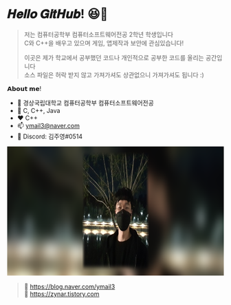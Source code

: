 # 𝑯𝒆𝒍𝒍𝒐 𝑮𝒊𝒕𝑯𝒖𝒃! 😆🤞   
   
> 저는 컴퓨터공학부 컴퓨터소프트웨어전공 2학년 학생입니다   
> C와 C++을 배우고 있으며 게임, 앱제작과 보안에 관심있습니다!
>    
> 이곳은 제가 학교에서 공부했던 코드나 개인적으로 공부한 코드를 올리는 공간입니다   
> 소스 파일은 허락 받지 않고 가져가셔도 상관없으니 가져가셔도 됩니다 :)   
   
𝗔𝗯𝗼𝘂𝘁 𝗺𝗲!   
* 🏫 경상국립대학교 컴퓨터공학부 컴퓨터소프트웨어전공
* 🌱 C, C++, Java
* ❤️ C++</li>
* 📫 ymail3@naver.com
* 💬 Discord: 김주영#0514
   
<img src="https://github.com/wndudwkd003/wndudwkd003/blob/main/main.png" height="300px"></img>   
> 🔗 https://blog.naver.com/ymail3   
> 🔗 https://zynar.tistory.com   

